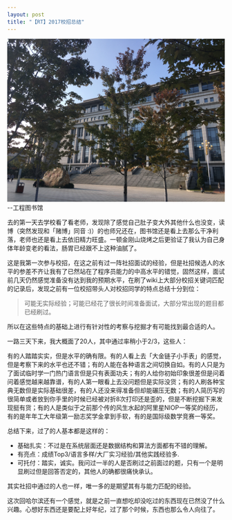 ```yaml
---
layout: post
title: "【RT】2017校招总结"
---
```


![图书馆](../resource/campus_recruitment/HEU_Library.JPG)
--工程图书馆

去的第一天去学校看了看老师，发现除了感觉自己肚子变大外其他什么也没变，读博（突然发现和「赌博」同音 :)）的也师兄还在，图书馆还是看上去那么干净利落，老师也还是看上去依旧精力旺盛。一顿金刚山烧烤之后更验证了我认为自己身体年龄变老的看法，肠胃已经跟不上这种油腻了。

这是我第一次参与校招，在这之前有过一阵社招面试的经验，但是社招候选人的水平的参差不齐让我有了已然站在了程序员能力的中高水平的错觉，固然这样，面试前几天仍然感觉准备没有达到我的预期水平，在刷了wiki上大部分校招关键词匹配的记录后，发现之前有一位校招带头人对校招同学的特点总结十分到位：

> 可能无实际经验；可能已经花了很长时间准备面试，大部分常出现的题目都已经刷过。

所以在这些特点的基础上进行有针对性的考察与挖掘才有可能找到最合适的人。

一路三天下来，我大概面了20人，其中通过率稍小于2/3，这些人：

有的人踏踏实实，但是水平的确有限。有的人看上去「大金链子小手表」的感觉，但是考察下来的水平也还不错；有的人能在各种语言之间切换自如。有的人只是为了面试临时学一门热门语言但是只有表面功夫；有的人给你初始印象很差但是问着问着感觉越来越靠谱，有的人第一眼看上去没问题但是实际没货；有的人刷各种宝典无数但是实际基础很差，有的人还没来得准备但却能碾压无数；有的人简历写的很简单或者放到你手里的时候已经被对折8次打印还是歪的，但是不断挖掘下来发现挺有货；有的人是类似于之前那个传的风生水起的阿里星NIOP一等奖的经历，有的是年年工大年级第一励志奖学金拿到手软，有的是国际级数学竞赛一等奖。

总结下来，过了的人基本都是这样的：
* 基础扎实：不过是在系统层面还是数据结构和算法方面都有不错的理解。
* 有亮点：成绩Top3/语言多样/大厂实习经验/其他实践经验多.
* 可托付：踏实，诚实。我问过一半的人是否刷过之前面过的题，只有一个是明显刷过但是回答否定的，其他人的确都很痛快承认。

其实社招中通过的人也一样，唯一多的是期望其有与能力匹配的经验。

这次回哈尔滨还有一个感觉，就是之前一直想吃却没吃过的东西现在已然没了什么兴趣。心想好东西还是要配上好年纪，过了那个时候，东西也那么令人向往了。
